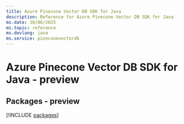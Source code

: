 ```yaml
---
title: Azure Pinecone Vector DB SDK for Java
description: Reference for Azure Pinecone Vector DB SDK for Java
ms.date: 10/06/2025
ms.topic: reference
ms.devlang: java
ms.service: pineconevectordb
---
```

# Azure Pinecone Vector DB SDK for Java - preview
## Packages - preview
[!INCLUDE [packages](pinecone-vector-db-index.md)]